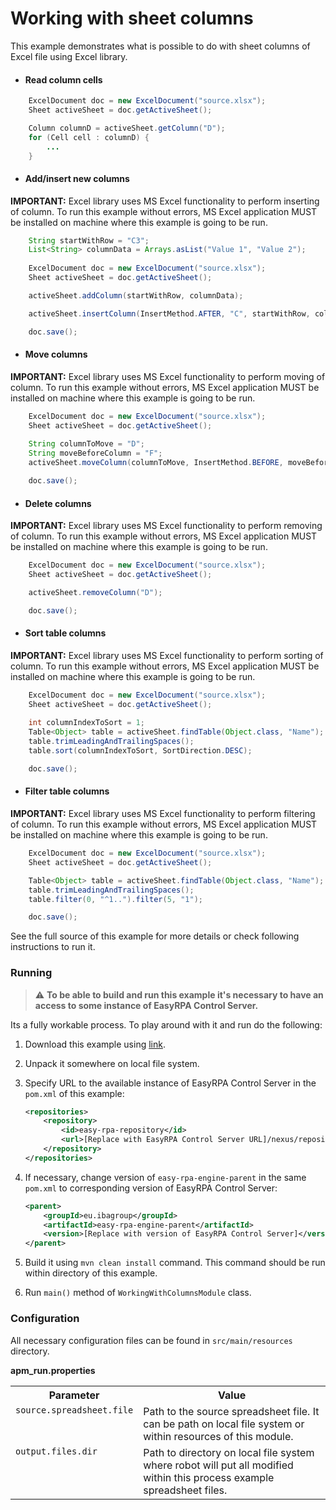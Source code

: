 # Working with sheet columns

This example demonstrates what is possible to do with sheet columns of Excel file using Excel library.

* #### Read column cells

```java
    ExcelDocument doc = new ExcelDocument("source.xlsx");
    Sheet activeSheet = doc.getActiveSheet();

    Column columnD = activeSheet.getColumn("D");
    for (Cell cell : columnD) {
        ...
    }
```

* #### Add/insert new columns

**IMPORTANT:** Excel library uses MS Excel functionality to perform inserting of column. To run this example without 
errors, MS Excel application MUST be installed on machine where this example is going to be run. 

```java
    String startWithRow = "C3";        
    List<String> columnData = Arrays.asList("Value 1", "Value 2");
    
    ExcelDocument doc = new ExcelDocument("source.xlsx");
    Sheet activeSheet = doc.getActiveSheet();

    activeSheet.addColumn(startWithRow, columnData);

    activeSheet.insertColumn(InsertMethod.AFTER, "C", startWithRow, columnData);

    doc.save();
```

* #### Move columns

**IMPORTANT:** Excel library uses MS Excel functionality to perform moving of column. To run this example without 
errors, MS Excel application MUST be installed on machine where this example is going to be run. 

```java
    ExcelDocument doc = new ExcelDocument("source.xlsx");
    Sheet activeSheet = doc.getActiveSheet();
    
    String columnToMove = "D";
    String moveBeforeColumn = "F";
    activeSheet.moveColumn(columnToMove, InsertMethod.BEFORE, moveBeforeColumn);

    doc.save();
```

* #### Delete columns

**IMPORTANT:** Excel library uses MS Excel functionality to perform removing of column. To run this example without 
errors, MS Excel application MUST be installed on machine where this example is going to be run. 

```java
    ExcelDocument doc = new ExcelDocument("source.xlsx");
    Sheet activeSheet = doc.getActiveSheet();

    activeSheet.removeColumn("D");

    doc.save();
```

* #### Sort table columns

**IMPORTANT:** Excel library uses MS Excel functionality to perform sorting of column. To run this example without 
errors, MS Excel application MUST be installed on machine where this example is going to be run. 

```java
    ExcelDocument doc = new ExcelDocument("source.xlsx");
    Sheet activeSheet = doc.getActiveSheet();
    
    int columnIndexToSort = 1;
    Table<Object> table = activeSheet.findTable(Object.class, "Name");
    table.trimLeadingAndTrailingSpaces();
    table.sort(columnIndexToSort, SortDirection.DESC);

    doc.save();
```

* #### Filter table columns

**IMPORTANT:** Excel library uses MS Excel functionality to perform filtering of column. To run this example without 
errors, MS Excel application MUST be installed on machine where this example is going to be run. 

```java
    ExcelDocument doc = new ExcelDocument("source.xlsx");
    Sheet activeSheet = doc.getActiveSheet();

    Table<Object> table = activeSheet.findTable(Object.class, "Name");
    table.trimLeadingAndTrailingSpaces();
    table.filter(0, "^1..").filter(5, "1");

    doc.save();
```

See the full source of this example for more details or check following instructions to run it.

### Running

>:warning: **To be able to build and run this example it's necessary to have an access
>to some instance of EasyRPA Control Server.**

Its a fully workable process. To play around with it and run do the following:
1. Download this example using [link][down_git_link].
2. Unpack it somewhere on local file system.
3. Specify URL to the available instance of EasyRPA Control Server in the `pom.xml` of this example:
    ```xml
    <repositories>
        <repository>
            <id>easy-rpa-repository</id>
            <url>[Replace with EasyRPA Control Server URL]/nexus/repository/easyrpa/</url>
        </repository>
    </repositories>
    ```
4. If necessary, change version of `easy-rpa-engine-parent` in the same `pom.xml` to corresponding version of
   EasyRPA Control Server:
    ```xml
    <parent>
        <groupId>eu.ibagroup</groupId>
        <artifactId>easy-rpa-engine-parent</artifactId>
        <version>[Replace with version of EasyRPA Control Server]</version>
    </parent>
    ```

5. Build it using `mvn clean install` command. This command should be run within directory of this example.
6. Run `main()` method of `WorkingWithColumnsModule` class.

[down_git_link]: https://downgit.github.io/#/home?url=https://github.com/easy-rpa/openframework/tree/main/examples/excel/working-with-columns

### Configuration

All necessary configuration files can be found in `src/main/resources` directory.

**apm_run.properties**

<table>
    <tr><th>Parameter</th><th>Value</th></tr>
    <tr><td valign="top"><code>source.spreadsheet.file</code></td><td>
        Path to the source spreadsheet file. It can be path on local file system or within resources of this module.
    </td></tr>
    <tr><td valign="top"><code>output.files.dir</code></td><td>
        Path to directory on local file system where robot will put all modified within this process example spreadsheet 
        files. 
    </td></tr>    
</table>
